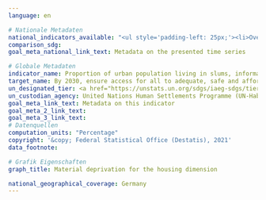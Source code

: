 ```yaml
---
language: en    

# Nationale Metadaten    
national_indicators_available: "<ul style='padding-left: 25px;'><li>Overcrowding rate</li> <li> Rate of overburdening by housing costs</li> <li> Population living in a dwelling with a leaky roof, moisture in the walls, floors, foundation, or rot in the window frames or floor</li> <li> Population that has neither a bath, nor a shower in their home</li> <li> Population that does not have a toilet for the sole use of their household</li> <li> Population that considers their accommodation too dark</li></ul>"    
comparison_sdg:     
goal_meta_national_link_text: Metadata on the presented time series    

# Globale Metadaten    
indicator_name: Proportion of urban population living in slums, informal settlements or inadequate housing    
target_name: By 2030, ensure access for all to adequate, safe and affordable housing and basic services and upgrade slums    
un_designated_tier: <a href="https://unstats.un.org/sdgs/iaeg-sdgs/tier-classification/" title="Click here for more information on the UN tier classification."  target="_blank">Tier I</a>    
un_custodian_agency: United Nations Human Settlements Programme (UN-Habitat)    
goal_meta_link_text: Metadata on this indicator    
goal_meta_2_link_text:     
goal_meta_3_link_text:         
# Datenquellen    
computation_units: "Percentage"    
copyright: '&copy; Federal Statistical Office (Destatis), 2021'    
data_footnote:     

# Grafik Eigenschaften    
graph_title: Material deprivation for the housing dimension    

national_geographical_coverage: Germany    
---
```


<span></span>